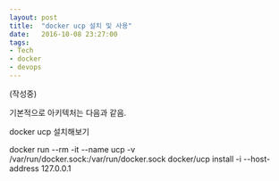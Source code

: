 ```yaml
---
layout: post
title:  "docker ucp 설치 및 사용"
date:   2016-10-08 23:27:00
tags:
- Tech
- docker
- devops
---
```


(작성중)


기본적으로 아키텍처는 다음과 같음.





docker ucp 설치해보기

docker run --rm -it --name ucp -v /var/run/docker.sock:/var/run/docker.sock docker/ucp install -i --host-address 127.0.0.1
